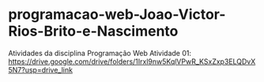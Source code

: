 # programacao-web-Joao-Victor-Rios-Brito-e-Nascimento
Atividades da disciplina Programação Web
Atividade 01: https://drive.google.com/drive/folders/1Irxl9nw5KqlVPwR_KSxZxp3ELQDvX5N7?usp=drive_link
